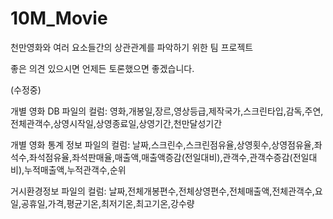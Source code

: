 # 10M_Movie
천만영화와 여러 요소들간의 상관관계를 파악하기 위한 팀 프로젝트

좋은 의견 있으시면 언제든 토론했으면 좋겠습니다.  

(수정중)

  
  
개별 영화 DB 파일의 컬럼:
영화,개봉일,장르,영상등급,제작국가,스크린타입,감독,주연,전체관객수,상영시작일,상영종료일,상영기간,천만달성기간

개별 영화 통계 정보 파일의 컬럼:
날짜,스크린수,스크린점유율,상영횟수,상영점유율,좌석수,좌석점유율,좌석판매율,매출액,매출액증감(전일대비),관객수,관객수증감(전일대비),누적매출액,누적관객수,순위

거시환경정보 파일의 컬럼:
날짜,전체개봉편수,전체상영편수,전체매출액,전체관객수,요일,공휴일,가격,평균기온,최저기온,최고기온,강수량
